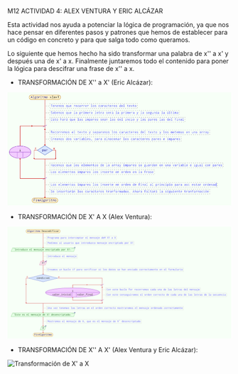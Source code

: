 M12 ACTIVIDAD 4: ALEX VENTURA Y ERIC ALCÁZAR

Esta actividad nos ayuda a potenciar la lógica de programación, ya que nos hace pensar en diferentes pasos y patrones que hemos de establecer para un código en concreto y para que salga todo como queramos.

Lo siguiente que hemos hecho ha sido transformar una palabra de x'' a x' y después una de x' a x. Finalmente juntaremos todo el contenido para poner la lógica para descifrar una frase de x'' a x. 

- TRANSFORMACIÓN DE X'' a X' (Eric Alcázar):

![Transformación de X'' a X'](https://raw.githubusercontent.com/Escalopedo/problemanum197/refs/heads/main/img/AlcazarEricAlexVentura_M12_TransformacionX2aX1.png)

- TRANSFORMACIÓN DE X' A X (Alex Ventura):

![Transformación de X' a X](https://raw.githubusercontent.com/Escalopedo/problemanum197/refs/heads/main/img/AlcazarEricAlexVentura_M12_TransformacionX1aX.png)

- TRANSFORMACIÓN DE X'' A X' (Alex Ventura y Eric Alcázar):

![Transformación de X' a X](https://raw.githubusercontent.com/Escalopedo/problemanum197/refs/heads/main/img/AlcazarEricAlexVentura_M12_TransformacionX2aX.png)